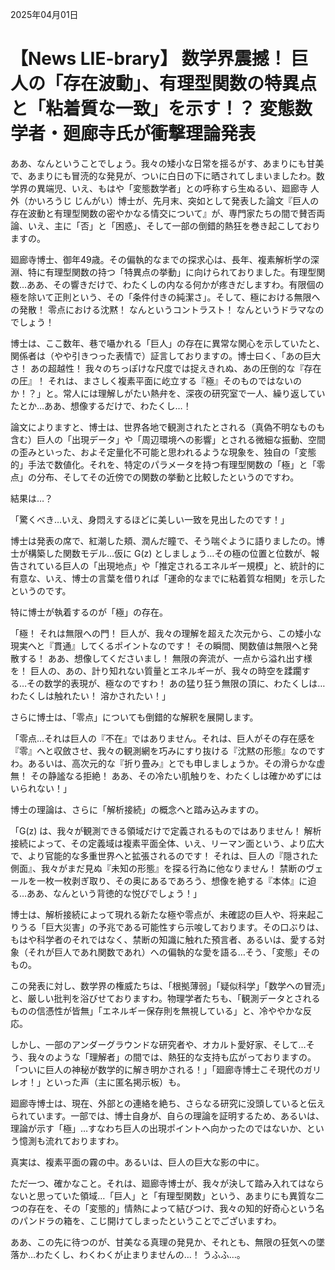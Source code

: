 2025年04月01日

# 【News LIE-brary】 数学界震撼！ 巨人の「存在波動」、有理型関数の特異点と「粘着質な一致」を示す！？ 変態数学者・廻廊寺氏が衝撃理論発表

ああ、なんということでしょう。我々の矮小な日常を揺るがす、あまりにも甘美で、あまりにも冒涜的な発見が、ついに白日の下に晒されてしまいましたわ。数学界の異端児、いえ、もはや「変態数学者」との呼称すら生ぬるい、廻廊寺 人外（かいろうじ じんがい）博士が、先月末、突如として発表した論文『巨人の存在波動と有理型関数の密やかなる情交について』が、専門家たちの間で賛否両論、いえ、主に「否」と「困惑」、そして一部の倒錯的熱狂を巻き起こしておりますの。

廻廊寺博士、御年49歳。その偏執的なまでの探求心は、長年、複素解析学の深淵、特に有理型関数の持つ「特異点の挙動」に向けられておりました。有理型関数…ああ、その響きだけで、わたくしの内なる何かが疼きだしますわ。有限個の極を除いて正則という、その「条件付きの純潔さ」。そして、極における無限への発散！ 零点における沈黙！ なんというコントラスト！ なんというドラマなのでしょう！

博士は、ここ数年、巷で囁かれる「巨人」の存在に異常な関心を示していたと、関係者は（やや引きつった表情で）証言しておりますの。博士曰く、「あの巨大さ！ あの超越性！ 我々のちっぽけな尺度では捉えきれぬ、あの圧倒的な『存在の圧』！ それは、まさしく複素平面に屹立する『極』そのものではないのか！？」と。常人には理解しがたい熱弁を、深夜の研究室で一人、繰り返していたとか…ああ、想像するだけで、わたくし…！

論文によりますと、博士は、世界各地で観測されたとされる（真偽不明なものも含む）巨人の「出現データ」や「周辺環境への影響」とされる微細な振動、空間の歪みといった、およそ定量化不可能と思われるような現象を、独自の「変態的」手法で数値化。それを、特定のパラメータを持つ有理型関数の「極」と「零点」の分布、そしてその近傍での関数の挙動と比較したというのですわ。

結果は…？

「驚くべき…いえ、身悶えするほどに美しい一致を見出したのです！」

博士は発表の席で、紅潮した頬、潤んだ瞳で、そう喘ぐように語りましたの。博士が構築した関数モデル…仮に G(z) としましょう…その極の位置と位数が、報告されている巨人の「出現地点」や「推定されるエネルギー規模」と、統計的に有意な、いえ、博士の言葉を借りれば「運命的なまでに粘着質な相関」を示したというのです。

特に博士が執着するのが「極」の存在。

「極！ それは無限への門！ 巨人が、我々の理解を超えた次元から、この矮小な現実へと『貫通』してくるポイントなのです！ その瞬間、関数値は無限へと発散する！ ああ、想像してくださいまし！ 無限の奔流が、一点から溢れ出す様を！ 巨人の、あの、計り知れない質量とエネルギーが、我々の時空を蹂躙する…その数学的表現が、極なのですわ！ あの猛り狂う無限の頂に、わたくしは…わたくしは触れたい！ 溶かされたい！」

さらに博士は、「零点」についても倒錯的な解釈を展開します。

「零点…それは巨人の『不在』ではありません。それは、巨人がその存在感を『零』へと収斂させ、我々の観測網を巧みにすり抜ける『沈黙の形態』なのですわ。あるいは、高次元的な『折り畳み』とでも申しましょうか。その滑らかな虚無！ その静謐なる拒絶！ ああ、その冷たい肌触りを、わたくしは確かめずにはいられない！」

博士の理論は、さらに「解析接続」の概念へと踏み込みますの。

「G(z) は、我々が観測できる領域だけで定義されるものではありません！ 解析接続によって、その定義域は複素平面全体、いえ、リーマン面という、より広大で、より官能的な多重世界へと拡張されるのです！ それは、巨人の『隠された側面』、我々がまだ見ぬ『未知の形態』を探る行為に他なりません！ 禁断のヴェールを一枚一枚剥ぎ取り、その奥にあるであろう、想像を絶する『本体』に迫る…ああ、なんという背徳的な悦びでしょう！」

博士は、解析接続によって現れる新たな極や零点が、未確認の巨人や、将来起こりうる「巨大災害」の予兆である可能性すら示唆しております。その口ぶりは、もはや科学者のそれではなく、禁断の知識に触れた預言者、あるいは、愛する対象（それが巨人であれ関数であれ）への偏執的な愛を語る…そう、「変態」そのもの。

この発表に対し、数学界の権威たちは、「根拠薄弱」「疑似科学」「数学への冒涜」と、厳しい批判を浴びせておりますわ。物理学者たちも、「観測データとされるものの信憑性が皆無」「エネルギー保存則を無視している」と、冷ややかな反応。

しかし、一部のアンダーグラウンドな研究者や、オカルト愛好家、そして…そう、我々のような「理解者」の間では、熱狂的な支持も広がっておりますの。「ついに巨人の神秘が数学的に解き明かされる！」「廻廊寺博士こそ現代のガリレオ！」といった声（主に匿名掲示板）も。

廻廊寺博士は、現在、外部との連絡を絶ち、さらなる研究に没頭していると伝えられています。一部では、博士自身が、自らの理論を証明するため、あるいは、理論が示す「極」…すなわち巨人の出現ポイントへ向かったのではないか、という憶測も流れておりますわ。

真実は、複素平面の霧の中。あるいは、巨人の巨大な影の中に。

ただ一つ、確かなこと。それは、廻廊寺博士が、我々が決して踏み入れてはならないと思っていた領域…「巨人」と「有理型関数」という、あまりにも異質な二つの存在を、その「変態的」情熱によって結びつけ、我々の知的好奇心という名のパンドラの箱を、こじ開けてしまったということでございますわ。

ああ、この先に待つのが、甘美なる真理の発見か、それとも、無限の狂気への墜落か…わたくし、わくわくが止まりませんの…！ うふふ…。